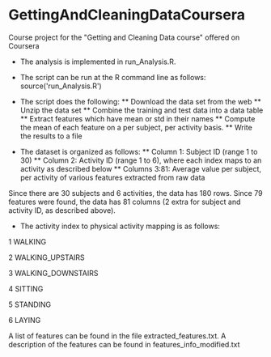 # GettingAndCleaningDataCoursera
Course project for the "Getting and Cleaning Data course" offered on Coursera

* The analysis is implemented in run_Analysis.R.
* The script can be run at the R command line as follows: source('run_Analysis.R')
* The script does the following:
** Download the data set from the web
** Unzip the data set
** Combine the training and test data into a data table
** Extract features which have mean or std in their names
** Compute the mean of each feature on a per subject, per activity basis.
** Write the results to a file

* The dataset is organized as follows:
** Column 1: Subject ID (range 1 to 30)
** Column 2: Activity ID (range 1 to 6), where each index maps to an activity as described below
** Columns 3:81: Average value per subject, per activity of various features extracted from raw data

Since there are 30 subjects and 6 activities, the data has 180 rows. Since 79 features were found, the data has 81 columns (2 extra for subject and activity ID, as described above).

* The activity index to physical activity mapping is as follows:

1 WALKING

2 WALKING_UPSTAIRS

3 WALKING_DOWNSTAIRS

4 SITTING

5 STANDING

6 LAYING

A list of features can be found in the file extracted_features.txt. A description of the features can be found in features_info_modified.txt 
